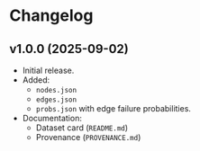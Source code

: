 # Changelog

## v1.0.0 (2025-09-02)
- Initial release.
- Added:
  - `nodes.json` 
  - `edges.json` 
  - `probs.json` with edge failure probabilities.
- Documentation:
  - Dataset card (`README.md`)
  - Provenance (`PROVENANCE.md`)